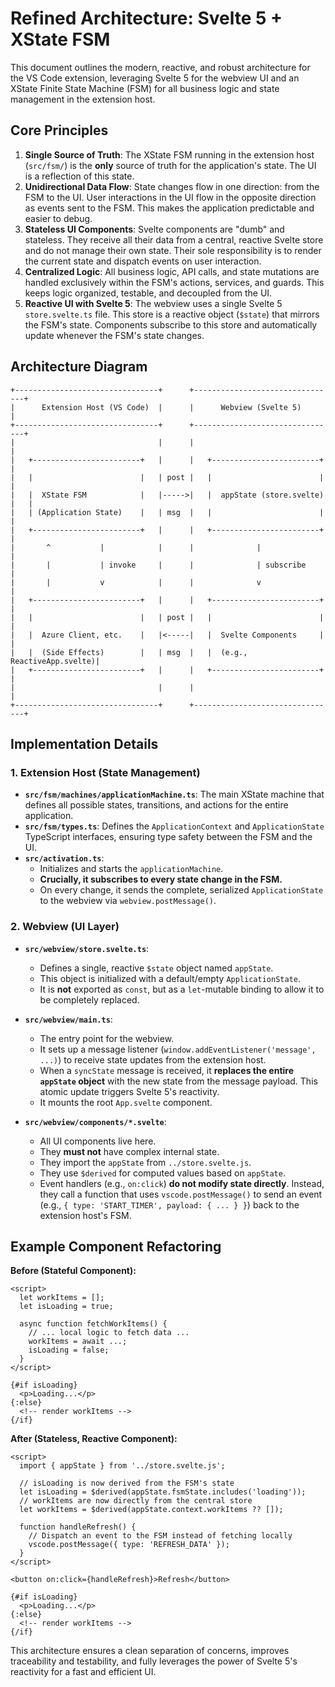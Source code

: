 # Refined Architecture: Svelte 5 + XState FSM

This document outlines the modern, reactive, and robust architecture for the VS Code extension, leveraging Svelte 5 for the webview UI and an XState Finite State Machine (FSM) for all business logic and state management in the extension host.

## Core Principles

1.  **Single Source of Truth**: The XState FSM running in the extension host (`src/fsm/`) is the **only** source of truth for the application's state. The UI is a reflection of this state.
2.  **Unidirectional Data Flow**: State changes flow in one direction: from the FSM to the UI. User interactions in the UI flow in the opposite direction as events sent to the FSM. This makes the application predictable and easier to debug.
3.  **Stateless UI Components**: Svelte components are "dumb" and stateless. They receive all their data from a central, reactive Svelte store and do not manage their own state. Their sole responsibility is to render the current state and dispatch events on user interaction.
4.  **Centralized Logic**: All business logic, API calls, and state mutations are handled exclusively within the FSM's actions, services, and guards. This keeps logic organized, testable, and decoupled from the UI.
5.  **Reactive UI with Svelte 5**: The webview uses a single Svelte 5 `store.svelte.ts` file. This store is a reactive object (`$state`) that mirrors the FSM's state. Components subscribe to this store and automatically update whenever the FSM's state changes.

## Architecture Diagram

```
+--------------------------------+      +--------------------------------+
|      Extension Host (VS Code)  |      |      Webview (Svelte 5)        |
+--------------------------------+      +--------------------------------+
|                                |      |                                |
|   +------------------------+   |      |   +------------------------+   |
|   |                        |   | post |   |                        |   |
|   |  XState FSM            |   |----->|   |  appState (store.svelte) |   |
|   | (Application State)    |   | msg  |   |                        |   |
|   +------------------------+   |      |   +------------------------+   |
|       ^           |            |      |              |               |
|       |           | invoke     |      |              | subscribe     |
|       |           v            |      |              v               |
|   +------------------------+   |      |   +------------------------+   |
|   |                        |   | post |   |                        |   |
|   |  Azure Client, etc.    |   |<-----|   |  Svelte Components     |   |
|   |  (Side Effects)        |   | msg  |   |  (e.g., ReactiveApp.svelte)|
|   +------------------------+   |      |   +------------------------+   |
|                                |      |                                |
+--------------------------------+      +--------------------------------+
```

## Implementation Details

### 1. Extension Host (State Management)

-   **`src/fsm/machines/applicationMachine.ts`**: The main XState machine that defines all possible states, transitions, and actions for the entire application.
-   **`src/fsm/types.ts`**: Defines the `ApplicationContext` and `ApplicationState` TypeScript interfaces, ensuring type safety between the FSM and the UI.
-   **`src/activation.ts`**:
    -   Initializes and starts the `applicationMachine`.
    -   **Crucially, it subscribes to every state change in the FSM.**
    -   On every change, it sends the complete, serialized `ApplicationState` to the webview via `webview.postMessage()`.

### 2. Webview (UI Layer)

-   **`src/webview/store.svelte.ts`**:
    -   Defines a single, reactive `$state` object named `appState`.
    -   This object is initialized with a default/empty `ApplicationState`.
    -   It is **not** exported as `const`, but as a `let`-mutable binding to allow it to be completely replaced.

-   **`src/webview/main.ts`**:
    -   The entry point for the webview.
    -   It sets up a message listener (`window.addEventListener('message', ...)`) to receive state updates from the extension host.
    -   When a `syncState` message is received, it **replaces the entire `appState` object** with the new state from the message payload. This atomic update triggers Svelte 5's reactivity.
    -   It mounts the root `App.svelte` component.

-   **`src/webview/components/*.svelte`**:
    -   All UI components live here.
    -   They **must not** have complex internal state.
    -   They import the `appState` from `../store.svelte.js`.
    -   They use `$derived` for computed values based on `appState`.
    -   Event handlers (e.g., `on:click`) **do not modify state directly**. Instead, they call a function that uses `vscode.postMessage()` to send an event (e.g., `{ type: 'START_TIMER', payload: { ... } }`) back to the extension host's FSM.

## Example Component Refactoring

**Before (Stateful Component):**

```svelte
<script>
  let workItems = [];
  let isLoading = true;

  async function fetchWorkItems() {
    // ... local logic to fetch data ...
    workItems = await ...;
    isLoading = false;
  }
</script>

{#if isLoading}
  <p>Loading...</p>
{:else}
  <!-- render workItems -->
{/if}
```

**After (Stateless, Reactive Component):**

```svelte
<script>
  import { appState } from '../store.svelte.js';

  // isLoading is now derived from the FSM's state
  let isLoading = $derived(appState.fsmState.includes('loading'));
  // workItems are now directly from the central store
  let workItems = $derived(appState.context.workItems ?? []);

  function handleRefresh() {
    // Dispatch an event to the FSM instead of fetching locally
    vscode.postMessage({ type: 'REFRESH_DATA' });
  }
</script>

<button on:click={handleRefresh}>Refresh</button>

{#if isLoading}
  <p>Loading...</p>
{:else}
  <!-- render workItems -->
{/if}
```

This architecture ensures a clean separation of concerns, improves traceability and testability, and fully leverages the power of Svelte 5's reactivity for a fast and efficient UI.
